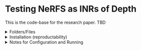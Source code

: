 # Testing NeRFS as INRs of Depth

This is the code-base for the research paper. TBD

<details>
<summary>Folders/Files</summary>
<br>

`modules` contains the network modules for our case study (Gauss, SIREN, WIRE and RELU activated NeRF architectures).

`runfile.py` can be configured to run training/evaluation, generate the scene and visualise the scene

`run_load_state.py` can be used to load the state of an experiment/network and display the scene/render images of the views. (Note that we have hard coded the image rendering step. If you change the number of rays in each view/the number of views, remeber to change `trainer.disp_heat()` in `trainer.py`)

`scene.py` defines the scene handler - setting up geometries and solving the GT targets. The `Scene` class also handles the interfacing with `Trainer`.

`trainer.py` defines the training / visualisation handler - it trains given networks and visualises the 3D scene with and without predicted results.

`utils_.py` defines the accuracy,loss and other necessary calculation functions
</details>

<details>
<summary>Installation (reproductability)</summary>
<br>
To note: We used a conda env with CUDA 13 with RTX 3090 and i10 processors on Windows. ~Hasn't been tested on other PCs yet~

Using Python 3.8, and installing the following packages  
```
pip install matplotlib==3.7.1, numpy==1.24.2, tensordict==0.0.2b0
pip install torch==1.12.1+cu113 torchvision==0.13.1+cu113 -f https://download.pytorch.org/whl/torch_stable.html
```

IMPORTANT: `tensordict` needs to be `v0.0.2b0` not higher
</details>


<details>
<summary>Notes for Configuration and Running</summary>
<br>

The geometry (of cuboid volumes and rays) is hard coded into `scene.py`, however you can still modify the components (add more cubes or views) by adding to the `build_blocks` and `build_rays` function. If you do this and then wish to render images, remeber to change the `trainer.disp_heat()` function in `trainer.py` (this provides a heatmap of the depth-wise images relative to the three views we define).

For training, you can configure the params in `runfile.py` and this can be run for a number of models.

For visualisation you can use `scene.disp_scene` to plot the 3D view of scene with option to include ray-views, cubes and GT intersections. We can visualise predicted scene using `scene.disp_pred_scene`.

</details>
